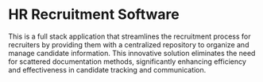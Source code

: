 # HR Recruitment Software

This is a full stack application that streamlines the recruitment process for recruiters by providing them with a centralized repository to organize and manage candidate information. This innovative solution eliminates the need for scattered documentation methods, significantly enhancing efficiency and effectiveness in candidate tracking and communication.
